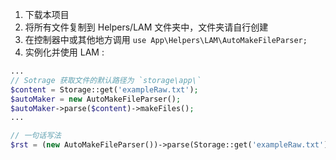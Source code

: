 1. 下载本项目
2. 将所有文件复制到 Helpers/LAM 文件夹中，文件夹请自行创建
3. 在控制器中或其他地方调用 `use App\Helpers\LAM\AutoMakeFileParser;`
4. 实例化并使用 LAM :
``` php
...
// Sotrage 获取文件的默认路径为 `storage\app\`
$content = Storage::get('exampleRaw.txt');
$autoMaker = new AutoMakeFileParser();
$autoMaker->parse($content)->makeFiles();
...
```
```php
// 一句话写法
$rst = (new AutoMakeFileParser())->parse(Storage::get('exampleRaw.txt'))->makeFiles();
```
